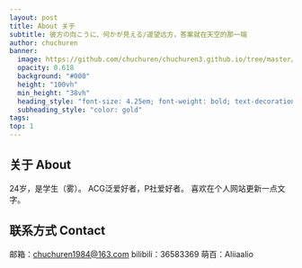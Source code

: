 ```yaml
---
layout: post
title: About 关于
subtitle: 彼方の向こうに、何かが見える/遥望远方，答案就在天空的那一端
author: chuchuren
banner:
  image: https://github.com/chuchuren/chuchuren3.github.io/tree/master/assets/images/about.jpg
  opacity: 0.618
  background: "#000"
  height: "100vh"
  min_height: "38vh"
  heading_style: "font-size: 4.25em; font-weight: bold; text-decoration: underline"
  subheading_style: "color: gold"
tags: 
top: 1
---
```

## 关于 About

24岁，是学生（雾）。
ACG泛爱好者，P社爱好者。
喜欢在个人网站更新一点文字。

## 联系方式 Contact

邮箱：chuchuren1984@163.com
bilibili：36583369
萌百：Aliiaalio